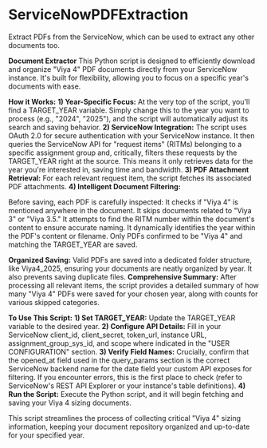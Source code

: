 # ServiceNowPDFExtraction
Extract PDFs from the ServiceNow, which can be used to extract any other documents too.

**Document Extractor**
This Python script is designed to efficiently download and organize "Viya 4" PDF documents directly from your ServiceNow instance. It's built for flexibility, allowing you to focus on a specific year's documents with ease.

**How it Works:**
**1) Year-Specific Focus:** At the very top of the script, you'll find a TARGET_YEAR variable. Simply change this to the year you want to process (e.g., "2024", "2025"), and the script will automatically adjust its search and saving behavior.
**2) ServiceNow Integration:** The script uses OAuth 2.0 for secure authentication with your ServiceNow instance. It then queries the ServiceNow API for "request items" (RITMs) belonging to a specific assignment group and, critically, filters these requests by the TARGET_YEAR right at the source. This means it only retrieves data for the year you're interested in, saving time and bandwidth.
**3) PDF Attachment Retrieval:** For each relevant request item, the script fetches its associated PDF attachments.
**4) Intelligent Document Filtering:** 

  Before saving, each PDF is carefully inspected:
  It checks if "Viya 4" is mentioned anywhere in the document.
  It skips documents related to "Viya 3" or "Viya 3.5."
  It attempts to find the RITM number within the document's content to ensure accurate naming.
  It dynamically identifies the year within the PDF's content or filename.
  Only PDFs confirmed to be "Viya 4" and matching the TARGET_YEAR are saved.
    
**Organized Saving:** Valid PDFs are saved into a dedicated folder structure, like Viya4_2025, ensuring your documents are neatly organized by year. It also prevents saving duplicate files.
**Comprehensive Summary:** After processing all relevant items, the script provides a detailed summary of how many "Viya 4" PDFs were saved for your chosen year, along with counts for various skipped categories.

**To Use This Script:**
**1) Set TARGET_YEAR:** Update the TARGET_YEAR variable to the desired year.
**2) Configure API Details:** Fill in your ServiceNow client_id, client_secret, token_url, instance URL, assignment_group_sys_id, and scope where indicated in the "USER CONFIGURATION" section.
**3) Verify Field Names:** Crucially, confirm that the opened_at field used in the query_params section is the correct ServiceNow backend name for the date field your custom API exposes for filtering. If you encounter errors, this is the first place to check (refer to ServiceNow's REST API Explorer or your instance's table definitions).
**4) Run the Script:** Execute the Python script, and it will begin fetching and saving your Viya 4 sizing documents.

This script streamlines the process of collecting critical "Viya 4" sizing information, keeping your document repository organized and up-to-date for your specified year.
